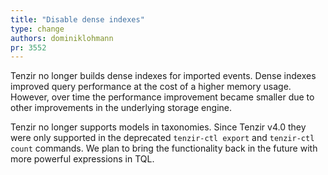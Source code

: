 ```yaml
---
title: "Disable dense indexes"
type: change
authors: dominiklohmann
pr: 3552
---
```


Tenzir no longer builds dense indexes for imported events. Dense indexes
improved query performance at the cost of a higher memory usage. However, over
time the performance improvement became smaller due to other improvements in the
underlying storage engine.

Tenzir no longer supports models in taxonomies. Since Tenzir v4.0 they were only
supported in the deprecated `tenzir-ctl export` and `tenzir-ctl count` commands.
We plan to bring the functionality back in the future with more powerful
expressions in TQL.
